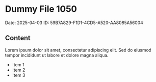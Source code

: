 # Dummy File 1050

Date: 2025-04-03
ID: 59B7A829-F1D1-4CD5-A520-AA8085A56004

## Content

Lorem ipsum dolor sit amet, consectetur adipiscing elit.
Sed do eiusmod tempor incididunt ut labore et dolore magna aliqua.

* Item 1
* Item 2
* Item 3

